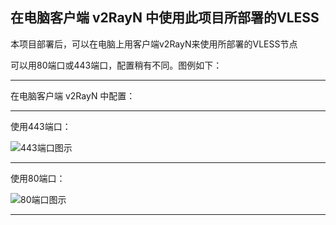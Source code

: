## 在电脑客户端 v2RayN 中使用此项目所部署的VLESS



本项目部署后，可以在电脑上用客户端v2RayN来使用所部署的VLESS节点

可以用80端口或443端口，配置稍有不同。图例如下：

****

在电脑客户端 v2RayN 中配置：

***

使用443端口：

![443端口图示](https://github.com/mixool/heroku/raw/master/tutorial/img/%E5%AE%A2%E6%88%B7%E7%AB%AFv2RayN-VLESS-443.png)

***

使用80端口：

![80端口图示](https://github.com/mixool/heroku/raw/master/tutorial/img/%E5%AE%A2%E6%88%B7%E7%AB%AFv2RayN-VLESS-80.png)
***
